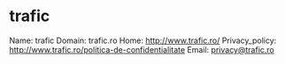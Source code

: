 
# trafic

Name: trafic
Domain: trafic.ro
Home: http://www.trafic.ro/
Privacy_policy: http://www.trafic.ro/politica-de-confidentialitate
Email: privacy@trafic.ro
